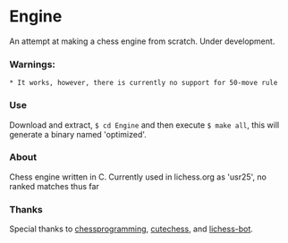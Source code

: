 # Engine

An attempt at making a chess engine from scratch. Under development.

### Warnings: 
    * It works, however, there is currently no support for 50-move rule


### Use

Download and extract, `$ cd Engine` and then execute `$ make all`, this will generate a binary named 'optimized'.

### About

Chess engine written in C. Currently used in lichess.org as 'usr25', no ranked matches thus far

### Thanks

Special thanks to [chessprogramming](https://www.chessprogramming.org/Main_Page), [cutechess](https://github.com/cutechess/cutechess), and [lichess-bot](https://github.com/careless25/lichess-bot).
